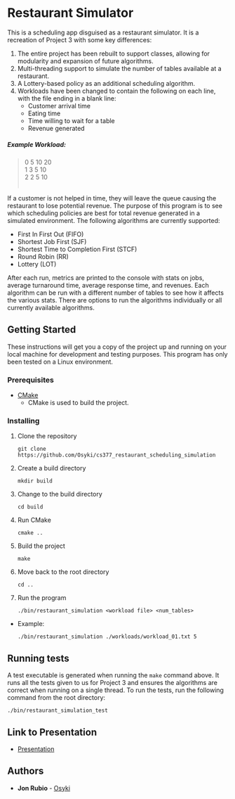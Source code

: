 # Restaurant Simulator
This is a scheduling app disguised as a restaurant simulator. It is a recreation of Project 3 with some key differences:

1. The entire project has been rebuilt to support classes, allowing for modularity and expansion of future algorithms.
2. Multi-threading support to simulate the number of tables available at a restaurant. 
3. A Lottery-based policy as an additional scheduling algorithm.
4. Workloads have been changed to contain the following on each line, with the file ending in a blank line: 
    - Customer arrival time 
    - Eating time
    - Time willing to wait for a table
    - Revenue generated 

##### Example Workload:
>0 5 10 20<br>
>1 3 5 10<br>
>2 2 5 10<br>
><br>

If a customer is not helped in time, they will leave the queue causing the restaurant to lose potential revenue. The purpose of this program is to see which scheduling policies are best for total revenue generated in a simulated environment. The following algorithms are currently supported:

- First In First Out (FIFO)
- Shortest Job First (SJF)
- Shortest Time to Completion First (STCF)
- Round Robin (RR)
- Lottery (LOT)

After each run, metrics are printed to the console with stats on jobs, average turnaround time, average response time, and revenues. Each algorithm can be run with a different number of tables to see how it affects the various stats. There are options to run the algorithms individually or all currently available algorithms.

## Getting Started

These instructions will get you a copy of the project up and running on your local machine for development and testing purposes. This program has only been tested on a Linux environment.

### Prerequisites

- [CMake](https://cmake.org/download/)
    - CMake is used to build the project.

### Installing

1. Clone the repository
    ```
    git clone https://github.com/Osyki/cs377_restaurant_scheduling_simulation
    ```
2. Create a build directory
    ```
    mkdir build
    ```
3. Change to the build directory
    ```
    cd build
    ```
4. Run CMake
    ```
    cmake ..
    ```
5. Build the project
    ```
    make
    ```
6. Move back to the root directory
    ```
    cd ..
    ```
7. Run the program
    ```
    ./bin/restaurant_simulation <workload file> <num_tables>
    ```
- Example:
    ```
    ./bin/restaurant_simulation ./workloads/workload_01.txt 5
    ```

## Running tests

A test executable is generated when running the `make` command above. It runs all the tests given to us for Project 3 and ensures the algorithms are correct when running on a single thread. To run the tests, run the following command from the root directory:
```
./bin/restaurant_simulation_test
```

## Link to Presentation
- [Presentation](https://google.com)

## Authors

- **Jon Rubio** - [Osyki](https://github.com/Osyki)